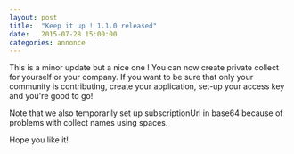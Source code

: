 ```yaml
---
layout: post
title:  "Keep it up ! 1.1.0 released"
date:   2015-07-28 15:00:00
categories: annonce
---
```


This is a minor update but a nice one ! You can now create private collect for yourself or your company.
If you want to be sure that only your community is contributing, create your application, set-up your access key and you're good to go!

Note that we also temporarily set up subscriptionUrl in base64 because of problems with collect names using spaces.

Hope you like it!